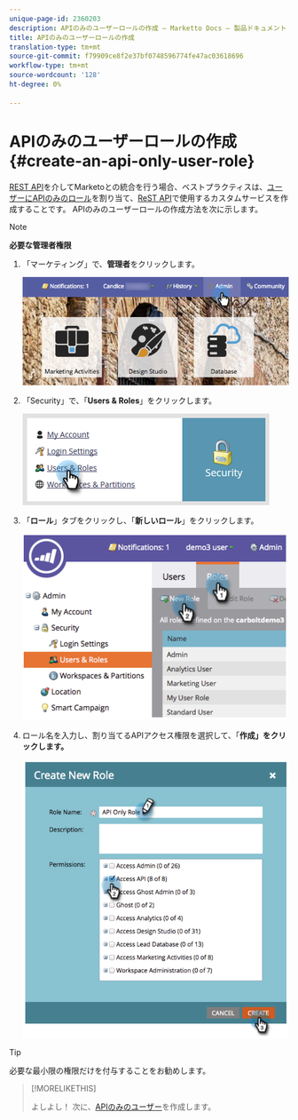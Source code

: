 ```yaml
---
unique-page-id: 2360203
description: APIのみのユーザーロールの作成 — Marketto Docs — 製品ドキュメント
title: APIのみのユーザーロールの作成
translation-type: tm+mt
source-git-commit: f79909ce8f2e37bf0748596774fe47ac03618696
workflow-type: tm+mt
source-wordcount: '128'
ht-degree: 0%

---
```



# APIのみのユーザーロールの作成{#create-an-api-only-user-role}

[REST API](https://developers.marketo.com/documentation/rest/)を介してMarketoとの統合を行う場合、ベストプラクティスは、[ユーザーにAPIのみのロール](/help/marketo/product-docs/administration/users-and-roles/create-an-api-only-user.md)を割り当て、[ReST API](/help/marketo/product-docs/administration/additional-integrations/create-a-custom-service-for-use-with-rest-api.md)で使用するカスタムサービスを作成することです。 APIのみのユーザーロールの作成方法を次に示します。

>[!NOTE]
>
>**必要な管理者権限**

1. 「マーケティング」で、**管理者**&#x200B;をクリックします。

   ![](assets/adminhand-1.png)

1. 「Security」で、「**Users &amp; Roles**」をクリックします。

   ![](assets/two.png)

1. 「**ロール**」タブをクリックし、「**新しいロール**」をクリックします。

   ![](assets/image2014-9-16-13-3a47-3a12.png)

1. ロール名を入力し、割り当てるAPIアクセス権限を選択して、「**作成」をクリックします。**

   ![](assets/image2014-9-16-13-3a47-3a36.png)

>[!TIP]
>
>必要な最小限の権限だけを付与することをお勧めします。

>[!MORELIKETHIS]
>
>よしよし！ 次に、[APIのみのユーザー](/help/marketo/product-docs/administration/users-and-roles/create-an-api-only-user-role.md)を作成します。
